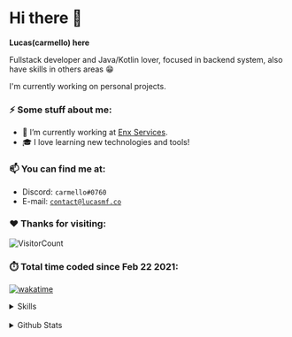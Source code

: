 # Hi there 👋
**Lucas(carmello) here**<br>

Fullstack developer and Java/Kotlin lover, focused in backend system, also have skills in others areas 😁

I'm currently working on personal projects.
### ⚡ Some stuff about me:
  - 🔭 I’m currently working at [Enx Services](https://github.com/enxservices).
  - 🎓 I love learning new technologies and tools! 
### 📫 You can find me at:
  - Discord: `carmello#0760`
  - E-mail: [`contact@lucasmf.co`](mailto:contact@lucasmf.co)


### ♥️ Thanks for visiting:
![VisitorCount](https://komarev.com/ghpvc/?username=Lucasmellof)

### ⏱️ Total time coded since Feb 22 2021:
[![wakatime](https://wakatime.com/badge/user/83668bde-d0b5-40d8-a000-4061ec8d5db6.svg)](https://wakatime.com/@83668bde-d0b5-40d8-a000-4061ec8d5db6) 
<details>
<summary>Skills</summary>
<br>

*  Programming languages
<p>
<img alt="Java" src="https://img.shields.io/badge/java-%23323330.svg?&style=for-the-badge&logo=java&logoColor=white"/>
<img alt="Kotlin" src="https://img.shields.io/badge/kotlin-%23323330.svg?&style=for-the-badge&logo=kotlin&logoColor=white"/>
<img alt="NextJS" src="https://img.shields.io/badge/next.js%20-%23323330.svg?&style=for-the-badge&logo=nextdotjs&logoColor=%23F7DF1E"/>
<img alt="TypeScript" src="https://img.shields.io/badge/typescript%20-%23323330.svg?&style=for-the-badge&logo=typescript&logoColor=%3178C6"/>
<img alt="Go" src="https://img.shields.io/badge/go%20-%23323330.svg?&style=for-the-badge&logo=go&logoColor=%23F7DF1E"/>
<img alt="Rust" src="https://img.shields.io/badge/rust-323330?style=for-the-badge&logo=rust&logoColor=white"/>
<img alt="Svelte" src="https://img.shields.io/badge/svelte-323330?style=for-the-badge&logo=svelte&logoColor=white"/>
</p>

* Databases
<p>
<img alt="MySQL" src="https://img.shields.io/badge/mysql-%23323330.svg?&style=for-the-badge&logo=mysql&logoColor=2300f"/>
<img alt="MariaDB" src="https://img.shields.io/badge/MariaDB-323330?style=for-the-badge&logo=mariadb&logoColor=white"/>
<img alt="MongoDB" src ="https://img.shields.io/badge/MongoDB-%23323330.svg?&style=for-the-badge&logo=mongodb&logoColor=white"/>
<img alt="PostegreSQl" src="https://img.shields.io/badge/PostgreSQL-323330?style=for-the-badge&logo=postgresql&logoColor=white">
</p>

* Servers
<p>
<img alt="Nginx" src="https://img.shields.io/badge/nginx%20-%23009639.svg?&style=for-the-badge&logo=nginx&logoColor=white"/>
<img alt="Docker" src="https://img.shields.io/badge/Docker-2CA5E0?style=for-the-badge&logo=docker&logoColor=white">
</p>

* Knowledge of operating systems
<p>
<img alt="Ubuntu" src="https://img.shields.io/badge/Ubuntu-E95420?style=for-the-badge&logo=ubuntu&logoColor=white" />
<img alt="Windows 10" src="https://img.shields.io/badge/Windows-0078D6?style=for-the-badge&logo=windows&logoColor=white" />
<img alt="Android" src="https://img.shields.io/badge/Android-05150C?style=for-the-badge&logo=android&logoColor=white" />
<img alt="Debian" src="https://img.shields.io/badge/Debian-A81D33?style=for-the-badge&logo=debian&logoColor=white" />
</p>

* Tools
<p>
<img alt="NodeJS" src="https://img.shields.io/badge/node.js%20-%23323330.svg?&style=for-the-badge&logo=node.js&logoColor=2343853D"/>
<img alt="Yarn" src="https://img.shields.io/badge/yarn%20-%23323330.svg?&style=for-the-badge&logo=yarn&logoColor=2C8EBB"/>
<img alt="VS Code" src="https://img.shields.io/badge/-VS%20Code-007ACC?&style=for-the-badge&logo=visual-studio-code&logoColor=white"/>
<img alt="IntelliJ" src="https://img.shields.io/badge/-IntelliJ%20IDEA-black?&style=for-the-badge&logo=intellijidea&logoColor=white"/>
<img alt="Android Studio" src="https://img.shields.io/badge/-Android%20Studio-3DDC84?&style=for-the-badge&logo=androidstudio&logoColor=white"/>
<img alt="Insomnia" src="https://img.shields.io/badge/-Insomnia-5849BE?&style=for-the-badge&logo=insomnia&logoColor=white"/>
<img alt="Windows Terminal" src="https://img.shields.io/badge/-Windows%20Terminal-4D4D4D?&style=for-the-badge&logo=windowsterminal&logoColor=white"/>
<img alt="OBS Studio" src="https://img.shields.io/badge/-OBS%20Studio-302E31?&style=for-the-badge&logo=obsstudio&logoColor=white"/>
<img alt="Sublime Text" src="https://img.shields.io/badge/-Sublime%20Text-FF9800?&style=for-the-badge&logo=sublimetext&logoColor=white"/>
<img alt="Photoshop" src="https://img.shields.io/badge/-Photoshop-31A8FF?&style=for-the-badge&logo=adobephotoshop&logoColor=white"/>
<img alt="Premiere Pro" src="https://img.shields.io/badge/-Premiere%20Pro-9999FF?&style=for-the-badge&logo=adobepremierepro&logoColor=white"/>
<img alt="After Effects" src="https://img.shields.io/badge/-After%20Effects-9999FF?&style=for-the-badge&logo=adobeaftereffects&logoColor=white"/>
<img alt="PowerShell" src="https://img.shields.io/badge/PowerShell-5391FE?style=for-the-badge&logo=PowerShell&logoColor=white">
<img alt="GitKraken" src="https://img.shields.io/badge/GitKraken-179287?style=for-the-badge&logo=GitKraken&logoColor=white">
</details>
<br/>
<details> 
<summary>Github Stats</summary>

| Streak | Overview |
| --- | --- |
| [![GitHub Streak](https://github-readme-streak-stats.herokuapp.com?user=Lucasmellof&theme=dark&hide_border=true&stroke=645BEB&ring=645BEB&fire=645BEB&currStreakLabel=645BEB)](https://git.io/streak-stats) | [![Lucasmellof stats](https://gh-analytics.vercel.app/api?username=lucasmellof&layout=compact&theme=tokyonight&hide_title=true&show_icons=true&count_private=true)](https://github.com/Lucasmellof/) 

<center>
  
[![Wakatime Stats](https://github-readme-stats.vercel.app/api/wakatime?username=Lucasmellof&layout=compact&theme=tokyonight&langs_count=15)](https://github.com/Lucasmellof)

</center>

 </details>
